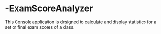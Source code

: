 # -ExamScoreAnalyzer
This Console application is designed to calculate and display statistics for a set of final exam scores of a class.
